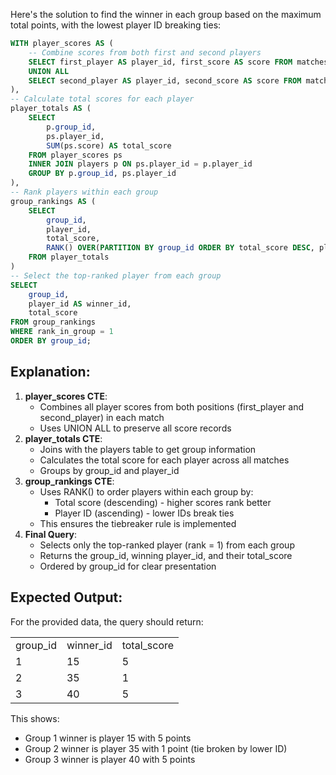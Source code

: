 Here's the solution to find the winner in each group based on the maximum total points, with the lowest player ID breaking ties:

```SQL
WITH player_scores AS (
    -- Combine scores from both first and second players
    SELECT first_player AS player_id, first_score AS score FROM matches
    UNION ALL
    SELECT second_player AS player_id, second_score AS score FROM matches
),
-- Calculate total scores for each player
player_totals AS (
    SELECT
        p.group_id,
        ps.player_id,
        SUM(ps.score) AS total_score
    FROM player_scores ps
    INNER JOIN players p ON ps.player_id = p.player_id
    GROUP BY p.group_id, ps.player_id
),
-- Rank players within each group
group_rankings AS (
    SELECT
        group_id,
        player_id,
        total_score,
        RANK() OVER(PARTITION BY group_id ORDER BY total_score DESC, player_id ASC) AS rank_in_group
    FROM player_totals
)
-- Select the top-ranked player from each group
SELECT
    group_id,
    player_id AS winner_id,
    total_score
FROM group_rankings
WHERE rank_in_group = 1
ORDER BY group_id;
```

## Explanation:

1. **player_scores CTE**:
    - Combines all player scores from both positions (first_player and second_player) in each match
    - Uses UNION ALL to preserve all score records
2. **player_totals CTE**:
    - Joins with the players table to get group information
    - Calculates the total score for each player across all matches
    - Groups by group_id and player_id
3. **group_rankings CTE**:
    - Uses RANK() to order players within each group by:
        - Total score (descending) - higher scores rank better
        - Player ID (ascending) - lower IDs break ties
    - This ensures the tiebreaker rule is implemented
4. **Final Query**:
    - Selects only the top-ranked player (rank = 1) from each group
    - Returns the group_id, winning player_id, and their total_score
    - Ordered by group_id for clear presentation

## Expected Output:

For the provided data, the query should return:

|   |   |   |
|---|---|---|
|group_id|winner_id|total_score|
|1|15|5|
|2|35|1|
|3|40|5|

This shows:

- Group 1 winner is player 15 with 5 points
- Group 2 winner is player 35 with 1 point (tie broken by lower ID)
- Group 3 winner is player 40 with 5 points
